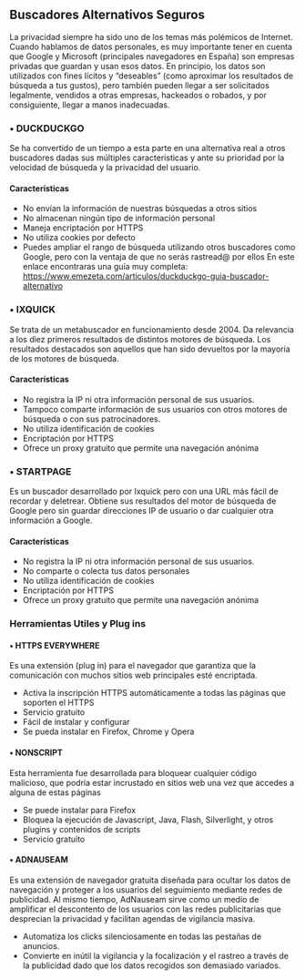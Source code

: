 ## Buscadores Alternativos Seguros

La privacidad siempre ha sido uno de los temas más polémicos de Internet. Cuando hablamos de datos personales, es muy importante tener en cuenta que Google y Microsoft (principales navegadores en España) son empresas privadas que guardan y usan esos datos.
En principio, los datos son utilizados con fines lícitos y “deseables” (como aproximar los resultados de búsqueda a tus gustos), pero también pueden llegar a ser solicitados legalmente, vendidos a otras empresas, hackeados o robados, y por consiguiente, llegar a manos inadecuadas.

### •	DUCKDUCKGO
Se ha convertido de un tiempo a esta parte en una alternativa real a otros buscadores dadas sus múltiples características y ante su prioridad por la velocidad de búsqueda y la privacidad del usuario.

#### Características
*	No envían la información de nuestras búsquedas a otros sitios
*	No almacenan ningún tipo de información personal
*	Maneja encriptación por HTTPS
*	No utiliza cookies por defecto
*	Puedes ampliar el rango de búsqueda utilizando otros buscadores como Google, pero con la ventaja de que no serás rastread@ por ellos
En este enlace encontraras una guía muy completa:
https://www.emezeta.com/articulos/duckduckgo-guia-buscador-alternativo

### •	IXQUICK
Se trata de un metabuscador en funcionamiento desde 2004. Da relevancia a los diez primeros resultados de distintos motores de búsqueda. Los resultados destacados son aquellos que han sido devueltos por la mayoría de los motores de búsqueda.

#### Características
*	No registra la IP ni otra información personal de sus usuarios.
*	Tampoco comparte información de sus usuarios con otros motores de búsqueda o con sus patrocinadores.
*	No utiliza identificación de cookies
*	Encriptación por HTTPS
*	Ofrece un proxy gratuito que permite una navegación anónima

### •	STARTPAGE
Es un buscador desarrollado por Ixquick pero con una URL más fácil de recordar y deletrear. Obtiene sus resultados del motor de búsqueda de Google pero sin guardar direcciones IP de usuario o dar cualquier otra información a Google.

#### Características
*	No registra la IP ni otra información personal de sus usuarios.
*	No comparte o colecta tus datos personales
*	No utiliza identificación de cookies
*	Encriptación por HTTPS
*	Ofrece un proxy gratuito que permite una navegación anónima


### Herramientas Utiles y Plug ins

#### •	HTTPS EVERYWHERE
Es una extensión (plug in) para el navegador que garantiza que la comunicación con muchos sitios web principales esté encriptada.
*	Activa la inscripción HTTPS automáticamente a todas las páginas que  soporten el HTTPS
*	Servicio gratuito
*	Fácil de instalar y configurar
*	Se pueda instalar en Firefox, Chrome y Opera

#### •	NONSCRIPT
Esta herramienta fue desarrollada para bloquear cualquier código malicioso, que podría estar incrustado en sitios web una vez que accedes a alguna de estas páginas
*	Se puede instalar para Firefox
*	Bloquea la ejecución de Javascript, Java, Flash, Silverlight, y otros plugins y contenidos de scripts
*	Servicio gratuito

#### •	ADNAUSEAM
Es una extensión de navegador gratuita diseñada para ocultar los datos de navegación y proteger a los usuarios del seguimiento mediante redes de publicidad. Al mismo tiempo, AdNauseam sirve como un medio de amplificar el descontento de los usuarios con las redes publicitarias que desprecian la privacidad y facilitan agendas de vigilancia masiva.
*	Automatiza los clicks silenciosamente en todas las pestañas de anuncios.
*	Convierte en inútil la vigilancia y la focalización y el rastreo a través de la publicidad dado que los datos recogidos son demasiado variados.
